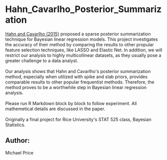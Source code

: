 # Hahn_Cavarlho_Posterior_Summarization

[Hahn and Cavarlho (2015)](https://www.tandfonline.com/doi/abs/10.1080/01621459.2014.993077) proposed a sparse posterior summarization technique for Bayesian linear regression models. This project investigates the accuracy of their method by comparing the results to other propular feature
selection techniques, like LASSO and Elastic Net. In addition, we will restrict our analysis to highly multicollinear datasets, as they usually pose a greater challenge to a data analyst. 
<br>
<br> 
Our analysis shows that Hahn and Cavarlho's posterior summarization method, especially when utilized with spike and slab priors, provides comparable results to other popular frequentist methods. Therefore, the method proves to be a worthwhile step in Bayesian linear regression analysis.
<br>
<br>
Please run R Markdown block by block to follow experiment. All mathemetical details are discussed in the paper. 
<br> 
<br>
Originally a final project for Rice University's STAT 525 class, Bayesian Statistics. 

## Author:
Michael Price 